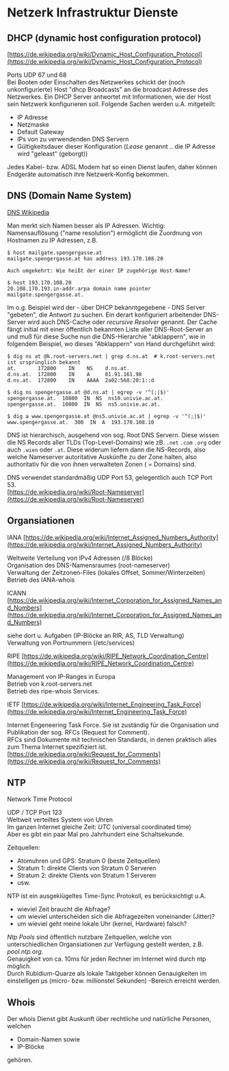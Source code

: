 # Netzerk Infrastruktur Dienste

## DHCP (dynamic host configuration protocol)

[https://de.wikipedia.org/wiki/Dynamic_Host_Configuration_Protocol](https://de.wikipedia.org/wiki/Dynamic_Host_Configuration_Protocol)

Ports UDP 67 und 68  
Bei Booten oder Einschalten des Netzwerkes schickt der (noch unkonfigurierte) Host "dhcp Broadcasts" an die broadcast Adresse des Netzwerkes.
Ein DHCP Server antwortet mit Informationen, wie der Host sein Netzwerk konfigurieren soll. Folgende Sachen werden u.A. mitgeteilt:

- IP Adresse
- Netzmaske
- Default Gateway
- IPs von zu verwendenden DNS Servern
- Gültigkeitsdauer dieser Konfiguration (*Lease* genannt .. die IP Adresse wird "geleast" (geborgt))

Jedes Kabel- bzw. ADSL Modem hat so einen Dienst laufen, daher können Endgeräte automatisch ihre Netzwerk-Konfig bekommen.

## DNS (Domain Name System)

[DNS Wikipedia](https://de.wikipedia.org/wiki/Domain_Name_System)

Man merkt sich Namen besser als IP Adressen. Wichtig:  
Namensauflösung ("name resolution") ermöglicht die Zuordnung von Hostnamen zu IP Adressen, z.B.

```text
$ host mailgate.spengergasse.at
mailgate.spengergasse.at has address 193.170.108.20

Auch umgekehrt: Wie heißt der einer IP zugehörige Host-Name?

$ host 193.170.108.20
20.108.170.193.in-addr.arpa domain name pointer mailgate.spengergasse.at.
```

Im o.g. Beispiel wird der - über DHCP bekanntgegebene - DNS Server "gebeten", die Antwort zu suchen. Ein derart konfiguriert arbeitender DNS-Server
wird auch DNS-Cache oder *recursive Resolver* genannt. Der Cache fängt initial mit einer öffentlich bekannten Liste aller DNS-Root-Server an und
muß für diese Suche nun die DNS-Hierarchie "abklappern", wie in folgendem Beispiel, wo
dieses "Abklappern" von Hand durchgeführt wird:

```text
$ dig ns at @k.root-servers.net | grep d.ns.at  # k.root-servers.net ist ursprünglich bekannt
at.       172800    IN    NS    d.ns.at.
d.ns.at.  172800    IN    A     81.91.161.98
d.ns.at.  172800    IN    AAAA  2a02:568:20:1::d

$ dig ns spengergasse.at @d.ns.at | egrep -v '^(;|$)'
spengergasse.at.  10800  IN  NS  ns10.univie.ac.at.
spengergasse.at.  10800  IN  NS  ns5.univie.ac.at.

$ dig a www.spengergasse.at @ns5.univie.ac.at | egrep -v '^(;|$)'
www.spengergasse.at.  300  IN  A  193.170.108.10
```

DNS ist hierarchisch, ausgehend von sog. Root DNS Servern. Diese wissen die NS Records aller TLDs (Top-Level-Domains)
wie zB. `.net` `.com` `.org` oder auch `.wien` oder `.at`. Diese widerum liefern dann die NS-Records, also welche Nameserver
autoritative Auskünfte zu der Zone halten, also authoritativ für die von ihnen verwalteten Zonen ( = Domains) sind.

DNS verwendet standardmäßig UDP Port 53, gelegentlich auch TCP Port 53.  
[https://de.wikipedia.org/wiki/Root-Nameserver](https://de.wikipedia.org/wiki/Root-Nameserver)

## Organsiationen

IANA [https://de.wikipedia.org/wiki/Internet_Assigned_Numbers_Authority](https://de.wikipedia.org/wiki/Internet_Assigned_Numbers_Authority)

Weltweite Verteilung von IPv4 Adressen (/8 Blöcke)  
Organisation des DNS-Namensraumes (root-nameserver)  
Verwaltung der Zeitzonen-Files (lokales Offset, Sommer/Winterzeiten)  
Betrieb des IANA-whois  

ICANN [https://de.wikipedia.org/wiki/Internet_Corporation_for_Assigned_Names_and_Numbers](https://de.wikipedia.org/wiki/Internet_Corporation_for_Assigned_Names_and_Numbers)

siehe dort u. Aufgaben (IP-Blöcke an RIR, AS, TLD Verwaltung)  
Verwaltung von Portnummern (/etc/services)  

RIPE [https://de.wikipedia.org/wiki/RIPE_Network_Coordination_Centre](https://de.wikipedia.org/wiki/RIPE_Network_Coordination_Centre)

Management von IP-Ranges in Europa  
Betrieb von k.root-servers.net  
Betrieb des ripe-whois Services.  

IETF [https://de.wikipedia.org/wiki/Internet_Engineering_Task_Force](https://de.wikipedia.org/wiki/Internet_Engineering_Task_Force)

Internet Engeneering Task Force. Sie ist zuständig für die Organisation und Publikation der sog. RFCs (Request for Comment).  
RFCs sind Dokumente mit technischen Standards, in denen praktisch alles zum Thema Internet spezifiziert ist.  
[https://de.wikipedia.org/wiki/Request_for_Comments](https://de.wikipedia.org/wiki/Request_for_Comments)  

## NTP

Network Time Protocol

UDP / TCP Port 123  
Weltweit verteiltes System von Uhren  
Im ganzen Internet gleiche Zeit: *UTC* (universal coordinated time)  
Aber es gibt ein paar Mal pro Jahrhundert eine Schaltsekunde.  

Zeitquellen:

- Atomuhren und GPS: Stratum 0 (beste Zeitquellen)
- Stratum 1: direkte Clients von Stratum 0 Serveren
- Stratum 2: direkte Clients von Stratum 1 Serveren
- usw.

NTP ist ein ausgeklügeltes Time-Sync Protokoll, es berücksichtigt u.A.

- wieviel Zeit braucht die Abfrage?
- um wieviel unterscheiden sich die Abfragezeiten voneinander (Jitter)?
- um wieviel geht meine lokale Uhr (kernel, Hardware) falsch?

*Ntp Pools* sind öffentlich nutzbare Zeitquellen, welche von unterschiedlichen Organsiationen zur Verfügung gestellt werden, z.B. *pool.ntp.org*.  
Genauigkeit von ca. 10ms für jeden Rechner im Internet wird durch ntp möglich.  
Durch Rubidium-Quarze als lokale Taktgeber können Genauigkeiten im einstelligen μs (micro- bzw. millionstel Sekunden) -Bereich erreicht werden.

## Whois

Der whois Dienst gibt Auskunft über rechtliche und natürliche Personen, welchen

- Domain-Namen sowie
- IP-Blöcke

gehören.
